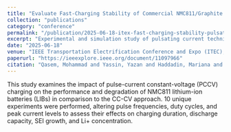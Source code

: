 ```yaml
---
title: "Evaluate Fast‑Charging Stability of Commercial NMC811/Graphite Li‑ion Battery through Pulsating Techniques"
collection: "publications"
category: "conference"
permalink: "/publication/2025-06-18-itex-fast-charging-stability-pulsating"
excerpt: "Experimental and simulation study of pulsating current techniques to assess and improve fast‑charging stability of commercial NMC811/graphite cells."
date: "2025-06-18"
venue: "IEEE Transportation Electrification Conference and Expo (ITEC), Anaheim, CA, USA"
paperurl: "https://ieeexplore.ieee.org/document/11097966"
citation: "Qasem, Mohammad and Yassin, Yazan and Haddadin, Mariana and Stoyanov, Stoyan and Al-Hallaj, Said and Krishnamurthy, Mahesh (2025). \"Evaluate Fast‑Charging Stability of Commercial NMC811/Graphite Li‑ion Battery through Pulsating Techniques.\" In <i>Proc. IEEE ITEC 2025</i>, Anaheim, CA, USA."
---
```

This study examines the impact of pulse-current constant-voltage (PCCV) charging on the performance and degradation of NMC811 lithium-ion batteries (LIBs) in comparison to the CC-CV approach. 10 unique experiments were performed, altering pulse frequencies, duty cycles, and peak current levels to assess their effects on charging duration, discharge capacity, SEI growth, and Li+ concentration.
